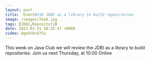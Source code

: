 ```yaml
---
layout: post
title:  Event#218 JDBI as a library to build repositories
image: /images/feed.jpg
tags: [JDBI,Repository]
date: 2022-01-31 18:35:47 +0000
video: DgeGnOc67Ss
---
```


This week on Java Club we will review the JDBI as a library to build repositories.
Join us next Thursday, at 10:00 Online
